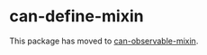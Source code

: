 # can-define-mixin

This package has moved to [can-observable-mixin](https://www.npmjs.com/package/can-observable-mixin).
